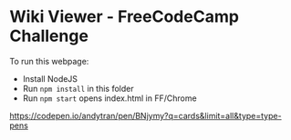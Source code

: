 # Wiki Viewer - FreeCodeCamp Challenge

To run this webpage:

- Install NodeJS
- Run `npm install` in this folder
- Run `npm start` opens index.html in FF/Chrome

https://codepen.io/andytran/pen/BNjymy?q=cards&limit=all&type=type-pens
